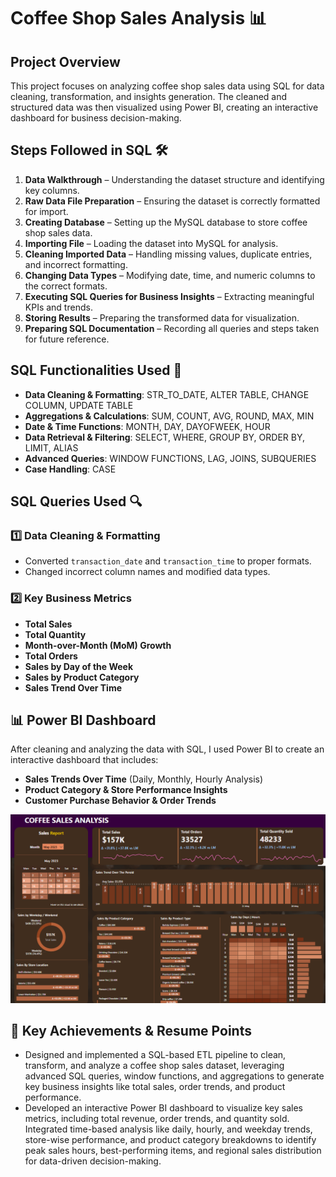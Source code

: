 # Coffee Shop Sales Analysis 📊

## Project Overview

This project focuses on analyzing coffee shop sales data using SQL for data cleaning, transformation, and insights generation. The cleaned and structured data was then visualized using Power BI, creating an interactive dashboard for business decision-making.

## Steps Followed in SQL 🛠️

1. **Data Walkthrough** – Understanding the dataset structure and identifying key columns.
2. **Raw Data File Preparation** – Ensuring the dataset is correctly formatted for import.
3. **Creating Database** – Setting up the MySQL database to store coffee shop sales data.
4. **Importing File** – Loading the dataset into MySQL for analysis.
5. **Cleaning Imported Data** – Handling missing values, duplicate entries, and incorrect formatting.
6. **Changing Data Types** – Modifying date, time, and numeric columns to the correct formats.
7. **Executing SQL Queries for Business Insights** – Extracting meaningful KPIs and trends.
8. **Storing Results** – Preparing the transformed data for visualization.
9. **Preparing SQL Documentation** – Recording all queries and steps taken for future reference.

## SQL Functionalities Used 📌

- **Data Cleaning & Formatting**: STR_TO_DATE, ALTER TABLE, CHANGE COLUMN, UPDATE TABLE
- **Aggregations & Calculations**: SUM, COUNT, AVG, ROUND, MAX, MIN
- **Date & Time Functions**: MONTH, DAY, DAYOFWEEK, HOUR
- **Data Retrieval & Filtering**: SELECT, WHERE, GROUP BY, ORDER BY, LIMIT, ALIAS
- **Advanced Queries**: WINDOW FUNCTIONS, LAG, JOINS, SUBQUERIES
- **Case Handling**: CASE

## SQL Queries Used 🔍

### 1️⃣ Data Cleaning & Formatting
- Converted `transaction_date` and `transaction_time` to proper formats.
- Changed incorrect column names and modified data types.

### 2️⃣ Key Business Metrics
- **Total Sales**
- **Total Quantity**
- **Month-over-Month (MoM) Growth**
- **Total Orders**
- **Sales by Day of the Week**
- **Sales by Product Category**
- **Sales Trend Over Time**

## 📊 Power BI Dashboard

After cleaning and analyzing the data with SQL, I used Power BI to create an interactive dashboard that includes:

- **Sales Trends Over Time** (Daily, Monthly, Hourly Analysis)
- **Product Category & Store Performance Insights**
- **Customer Purchase Behavior & Order Trends**

![DASHBOARD](https://github.com/Parshwa1504/Coffee-Shop-Sales-Analysis/blob/main/Coffee%20Sales%20Analysis%20Dashboard.png)

## 🔹 Key Achievements & Resume Points

- Designed and implemented a SQL-based ETL pipeline to clean, transform, and analyze a coffee shop sales dataset, leveraging advanced SQL queries, window functions, and aggregations to generate key business insights like total sales, order trends, and product performance.
- Developed an interactive Power BI dashboard to visualize key sales metrics, including total revenue, order trends, and quantity sold. Integrated time-based analysis like daily, hourly, and weekday trends, store-wise performance, and product category breakdowns to identify peak sales hours, best-performing items, and regional sales distribution for data-driven decision-making.
